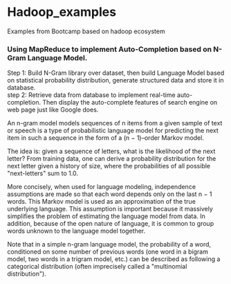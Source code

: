 # Hadoop_examples
Examples from Bootcamp based on hadoop ecosystem <br>
### Using MapReduce to implement Auto-Completion based on N-Gram Language Model. <br>

Step 1: Build N-Gram library over dataset, then build Language Model based on statistical probability distribution, generate structured data and store it in database. <br>
step 2: Retrieve data from database to implement real-time auto-completion. Then display the auto-complete features of search engine on web page just like Google does. <br>

An n-gram model models sequences of n items from a given sample of text or speech is a type of probabilistic language model for predicting the next item in such a sequence in the form of a (n − 1)–order Markov model.<br>

The idea is: given a sequence of letters, what is the likelihood of the next letter? From training data, one can derive a probability distribution for the next letter given a history of size, where the probabilities of all possible "next-letters" sum to 1.0.<br>

More concisely, when used for language modeling, independence assumptions are made so that each word depends only on the last n − 1 words. This Markov model is used as an approximation of the true underlying language. This assumption is important because it massively simplifies the problem of estimating the language model from data. In addition, because of the open nature of language, it is common to group words unknown to the language model together.<br>

Note that in a simple n-gram language model, the probability of a word, conditioned on some number of previous words (one word in a bigram model, two words in a trigram model, etc.) can be described as following a categorical distribution (often imprecisely called a "multinomial distribution").<br>
